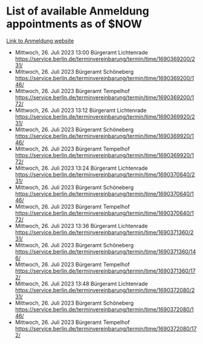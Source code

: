 # List of available Anmeldung appointments as of $NOW
[Link to Anmeldung website](https://service.berlin.de/terminvereinbarung/termin/tag.php?termin=1&anliegen[]=120686&dienstleisterlist=122210,122217,327316,122219,327312,122227,327314,122231,327346,122243,327348,122254,122252,329742,122260,329745,122262,329748,122271,327278,122273,327274,122277,327276,330436,122280,327294,122282,327290,122284,327292,122291,327270,122285,327266,122286,327264,122296,327268,150230,329760,122297,327286,122294,327284,122312,329763,122314,329775,122304,327330,122311,327334,122309,327332,317869,122281,327352,122279,329772,122283,122276,327324,122274,327326,122267,329766,122246,327318,122251,327320,122257,327322,122208,327298,122226,327300&herkunft=http%3A%2F%2Fservice.berlin.de%2Fdienstleistung%2F120686%2F)
- Mittwoch, 26. Juli 2023 13:00 Bürgeramt Lichtenrade https://service.berlin.de/terminvereinbarung/termin/time/1690369200/231/
- Mittwoch, 26. Juli 2023  Bürgeramt Schöneberg https://service.berlin.de/terminvereinbarung/termin/time/1690369200/146/
- Mittwoch, 26. Juli 2023  Bürgeramt Tempelhof https://service.berlin.de/terminvereinbarung/termin/time/1690369200/172/
- Mittwoch, 26. Juli 2023 13:12 Bürgeramt Lichtenrade https://service.berlin.de/terminvereinbarung/termin/time/1690369920/231/
- Mittwoch, 26. Juli 2023  Bürgeramt Schöneberg https://service.berlin.de/terminvereinbarung/termin/time/1690369920/146/
- Mittwoch, 26. Juli 2023  Bürgeramt Tempelhof https://service.berlin.de/terminvereinbarung/termin/time/1690369920/172/
- Mittwoch, 26. Juli 2023 13:24 Bürgeramt Lichtenrade https://service.berlin.de/terminvereinbarung/termin/time/1690370640/231/
- Mittwoch, 26. Juli 2023  Bürgeramt Schöneberg https://service.berlin.de/terminvereinbarung/termin/time/1690370640/146/
- Mittwoch, 26. Juli 2023  Bürgeramt Tempelhof https://service.berlin.de/terminvereinbarung/termin/time/1690370640/172/
- Mittwoch, 26. Juli 2023 13:36 Bürgeramt Lichtenrade https://service.berlin.de/terminvereinbarung/termin/time/1690371360/231/
- Mittwoch, 26. Juli 2023  Bürgeramt Schöneberg https://service.berlin.de/terminvereinbarung/termin/time/1690371360/146/
- Mittwoch, 26. Juli 2023  Bürgeramt Tempelhof https://service.berlin.de/terminvereinbarung/termin/time/1690371360/172/
- Mittwoch, 26. Juli 2023 13:48 Bürgeramt Lichtenrade https://service.berlin.de/terminvereinbarung/termin/time/1690372080/231/
- Mittwoch, 26. Juli 2023  Bürgeramt Schöneberg https://service.berlin.de/terminvereinbarung/termin/time/1690372080/146/
- Mittwoch, 26. Juli 2023  Bürgeramt Tempelhof https://service.berlin.de/terminvereinbarung/termin/time/1690372080/172/
